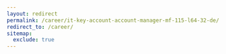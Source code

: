 ```yaml
---
layout: redirect
permalink: /career/it-key-account-account-manager-mf-115-l64-32-de/
redirect_to: /career/
sitemap:
  exclude: true
---
```

